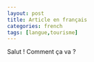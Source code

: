```yaml
---
layout: post
title: Article en français
categories: french
tags: [langue,tourisme]
---
```


Salut ! Comment ça va ?
